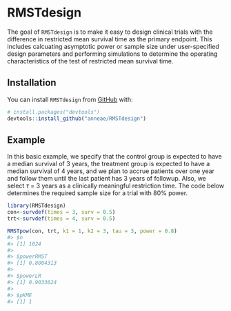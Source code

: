 
<!-- README.md is generated from README.Rmd. Please edit that file -->
RMSTdesign
==========

<!-- badges: start -->
<!-- badges: end -->
The goal of `RMSTdesign` is to make it easy to design clinical trials with the difference in restricted mean survival time as the primary endpoint. This includes calcuating asymptotic power or sample size under user-specified design parameters and performing simulations to determine the operating characteristics of the test of restricted mean survival time.

Installation
------------

You can install `RMSTdesign` from [GitHub](https://github.com/) with:

``` r
# install.packages("devtools")
devtools::install_github("anneae/RMSTdesign")
```

Example
-------

In this basic example, we specify that the control group is expected to have a median survival of 3 years, the treatment group is expected to have a median survival of 4 years, and we plan to accrue patients over one year and follow them until the last patient has 3 years of followup. Also, we select *τ* = 3 years as a clinically meaningful restriction time. The code below determines the required sample size for a trial with 80% power.

``` r
library(RMSTdesign)
con<-survdef(times = 3, surv = 0.5) 
trt<-survdef(times = 4, surv = 0.5)

RMSTpow(con, trt, k1 = 1, k2 = 3, tau = 3, power = 0.8)
#> $n
#> [1] 1024
#> 
#> $powerRMST
#> [1] 0.8004313
#> 
#> $powerLR
#> [1] 0.9033624
#> 
#> $pKME
#> [1] 1
```
